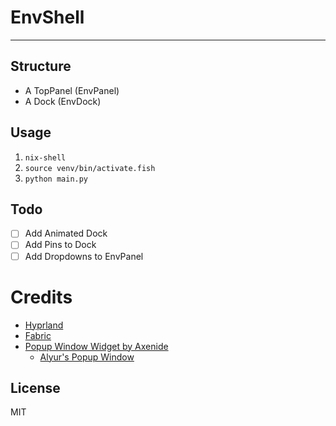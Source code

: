 # EnvShell

---


## Structure

- A TopPanel (EnvPanel)
- A Dock     (EnvDock)

## Usage

1. `nix-shell`
2. `source venv/bin/activate.fish`
3. `python main.py`

## Todo

- [ ] Add Animated Dock
- [ ] Add Pins to Dock
- [ ] Add Dropdowns to EnvPanel

# Credits

- [Hyprland](https://github.com/hyprwm/Hyprland)
- [Fabric](https://github.com/Fabric-Development/fabric)
- [Popup Window Widget by Axenide](https://github.com/Axenide/Dotfiles)
  - [Alyur's Popup Window](https://github.com/Aylur/dotfiles/blob/main/ags/widget/PopupWindow.ts)

## License

MIT
